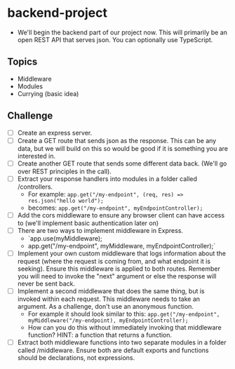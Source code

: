 # backend-project

- We'll begin the backend part of our project now. This will primarily be an open REST API that serves json. You can optionally use TypeScript.

## Topics

- Middleware
- Modules
- Currying (basic idea)

## Challenge

- [ ] Create an express server.
- [ ] Create a GET route that sends json as the response. This can be any data, but we will build on this so would be good if it is something you are interested in.
- [ ] Create another GET route that sends some different data back. (We'll go over REST principles in the call).
- [ ] Extract your response handlers into modules in a folder called /controllers.
  - For example: `app.get("/my-endpoint", (req, res) => res.json("hello world");`
  - becomes: `app.get("/my-endpoint", myEndpointController);`
- [ ] Add the cors middleware to ensure any browser client can have access to (we'll implement basic authentication later on)
- [ ] There are two ways to implement middleware in Express.
  - `app.use(myMiddleware);
  - app.get("/my-endpoint", myMiddleware, myEndpointController);`
- [ ] Implement your own custom middleware that logs information about the request (where the request is coming from, and what endpoint it is seeking). Ensure this middleware is applied to both routes. Remember you will need to invoke the "next" argument or else the response will never be sent back.
- [ ] Implement a second middleware that does the same thing, but is invoked within each request. This middleware needs to take an argument. As a challenge, don't use an anonymous function.
  - For example it should look similar to this: `app.get("/my-endpoint", myMiddleware("/my-endpoint), myEndpointController);`
  - How can you do this without immediately invoking that middleware function? HINT: a function that returns a function.
- [ ] Extract both middleware functions into two separate modules in a folder called /middleware. Ensure both are default exports and functions should be declarations, not expressions.
